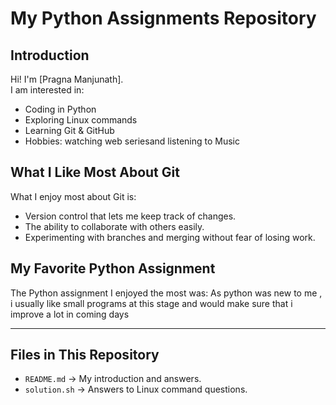 # My Python Assignments Repository

##  Introduction
Hi! I'm [Pragna Manjunath].  
I am interested in:
- Coding in Python 
- Exploring Linux commands 
- Learning Git & GitHub 
- Hobbies: watching web seriesand listening to Music

##  What I Like Most About Git
What I enjoy most about Git is:
- Version control that lets me keep track of changes.
- The ability to collaborate with others easily.
- Experimenting with branches and merging without fear of losing work.

## My Favorite Python Assignment
The Python assignment I enjoyed the most was:
As python was new to me , i usually like small programs at this stage and would make sure that i improve a lot in coming days


---

##  Files in This Repository
- `README.md` → My introduction and answers.
- `solution.sh` → Answers to Linux command questions.

